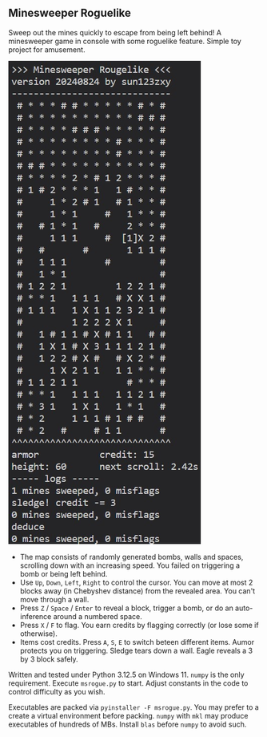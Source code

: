 ## Minesweeper Roguelike

Sweep out the mines quickly to escape from being left behind! A minesweeper game in console with some roguelike feature. Simple toy project for amusement.

![preview](doc/img/screenshot.jpg)

- The map consists of randomly generated bombs, walls and spaces, scrolling down with an increasing speed. You failed on triggering a bomb or being left behind.
- Use `Up`, `Down`, `Left`, `Right` to control the cursor. You can move at most 2 blocks away (in Chebyshev distance) from the revealed area. You can't move through a wall.
- Press `Z` / `Space` / `Enter` to reveal a block, trigger a bomb, or do an auto-inference around a numbered space.
- Press `X` / `F` to flag. You earn credits by flagging correctly (or lose some if otherwise).
- Items cost credits. Press `A`, `S`, `E` to switch beteen different items. Aumor protects you on triggering. Sledge tears down a wall. Eagle reveals a 3 by 3 block safely.

Written and tested under Python 3.12.5 on Windows 11. `numpy` is the only requirement. Execute `msrogue.py` to start. Adjust constants in the code to control difficulty as you wish.

Executables are packed via `pyinstaller -F msrogue.py`. You may prefer to a create a virtual environment before packing. `numpy` with `mkl` may produce executables of hundreds of MBs. Install `blas` before `numpy` to avoid such.